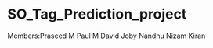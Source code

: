 # SO_Tag_Prediction_project
Members:Praseed M
        Paul M David
        Joby
        Nandhu
        Nizam
        Kiran
